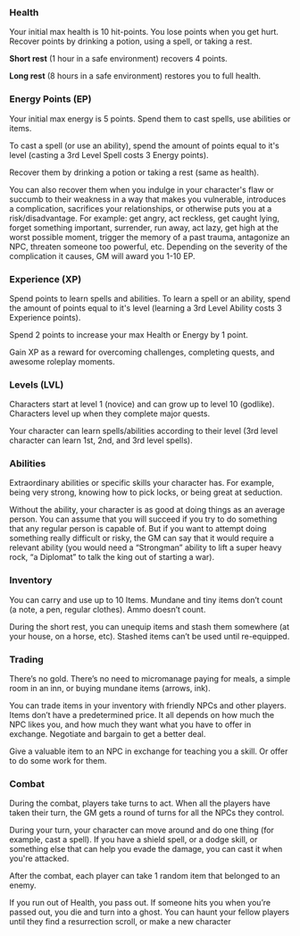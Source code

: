 ### Health
Your initial max health is 10 hit-points. You lose points when you get hurt. Recover points by drinking a potion, using a spell, or taking a rest.

**Short rest** (1 hour in a safe environment) recovers 4 points.

**Long rest** (8 hours in a safe environment) restores you to full health.

### Energy Points (EP)
Your initial max energy is 5 points. Spend them to cast spells, use abilities or items.

To cast a spell (or use an ability), spend the amount of points equal to it's level (casting a 3rd Level Spell costs 3 Energy points).

Recover them by drinking a potion or taking a rest (same as health).

You can also recover them when you indulge in your character's flaw or succumb to their weakness in a way that makes you vulnerable, introduces a complication, sacrifices your relationships, or otherwise puts you at a risk/disadvantage. For example: get angry, act reckless, get caught lying, forget something important, surrender, run away, act lazy, get high at the worst possible moment, trigger the memory of a past trauma, antagonize an NPC, threaten someone too powerful, etc. Depending on the severity of the complication it causes, GM will award you  1-10 EP.


### Experience (XP)
Spend points to learn spells and abilities. To learn a spell or an ability, spend the amount of points equal to it's level (learning a 3rd Level Ability costs 3 Experience points).

Spend 2 points to increase your max Health or Energy by 1 point.

Gain XP as a reward for overcoming challenges, completing quests, and awesome roleplay moments.

### Levels (LVL)

Characters start at level 1 (novice) and can grow up to level 10 (godlike). Characters level up when they complete major quests.

Your character can learn spells/abilities according to their level (3rd level character can learn 1st, 2nd, and 3rd level spells).


<div class="column-break"></div>

### Abilities
Extraordinary abilities or specific skills your character has. For example, being very strong, knowing how to pick locks, or being great at seduction.


Without the ability, your character is as good at doing things as an average person. You can assume that you will succeed if you try to do something that any regular person is capable of. But if you want to attempt doing something really difficult or risky, the GM can say that it would require a relevant ability (you would need a   “Strongman” ability to lift a super heavy rock, “a Diplomat” to talk the king out of starting a war).

### Inventory
You can carry and use up to 10 Items. Mundane and tiny items don’t count (a note, a pen, regular clothes). Ammo doesn’t count.

During the short rest, you can unequip items and stash them somewhere (at your house, on a horse, etc). Stashed items can’t be used until re-equipped.


### Trading
There’s no gold. There’s no need to micromanage paying for meals, a simple room in an inn, or buying mundane items (arrows, ink).


You can trade items in your inventory with friendly NPCs and other players. Items don’t have a predetermined price. It all depends on how much the NPC likes you, and how much they want what you have to offer in exchange. Negotiate and bargain to get a better deal.

Give a valuable item to an NPC in exchange for teaching you a skill. Or offer to do some work for them.

### Combat
During the combat, players take turns to act. When all the players have taken their turn, the GM gets a round of turns for all the NPCs they control. 

During your turn, your character can move around and do one thing (for example, cast a spell). If you have a shield spell, or a dodge skill, or something else that can help you evade the damage, you can cast it when you're attacked. 


After the combat, each player can take 1 random item that belonged to an enemy.

If you run out of Health, you pass out. If someone hits you when you’re passed out, you die and turn into a ghost. You can haunt your fellow players until they find a resurrection scroll, or make a new character

